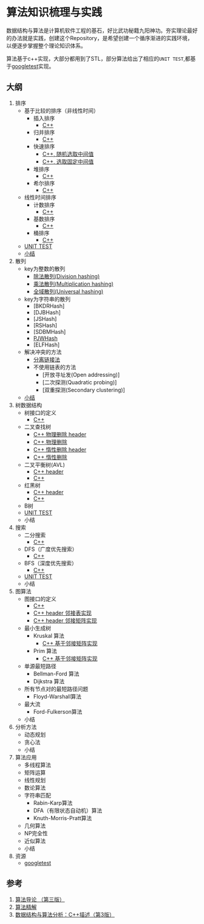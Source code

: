 # 算法知识梳理与实践

数据结构与算法是计算机软件工程的基石，好比武功秘籍九阳神功。夯实理论最好的办法就是实践，创建这个Repository，是希望创建一个循序渐进的实践环境，以便逐步掌握整个理论知识体系。

算法基于c++实现，大部分都用到了STL，部分算法给出了相应的`UNIT TEST`,都基于[googletest](https://code.google.com/p/googletest/)实现。

## 大纲

1. 排序
    * 基于比较的排序（非线性时间）
        * 插入排序
            * [C++](https://github.com/jing4seven/algorithm/blob/master/sort/insertsort.cc)
        * 归并排序
            * [C++](https://github.com/jing4seven/algorithm/blob/master/sort/mergesort.cc)
        * 快速排序
            * [C++, 随机选取中间值](https://github.com/jing4seven/algorithm/blob/master/sort/quicksort.cc)
            * [C++, 选取固定中间值](https://github.com/jing4seven/algorithm/blob/master/sort/quicksort2.cc)
        * 堆排序
            * [C++](https://github.com/jing4seven/algorithm/blob/master/sort/heapsort.cc)
        * 希尔排序
            * [C++](https://github.com/jing4seven/algorithm/blob/master/sort/shellsort.cc)
    * 线性时间排序
        * 计数排序
            * [C++](https://github.com/jing4seven/algorithm/blob/master/sort/countsort.cc)
        * 基数排序
            * [C++](https://github.com/jing4seven/algorithm/blob/master/sort/radixsort.cc)
        * 桶排序
            * [C++](https://github.com/jing4seven/algorithm/blob/master/sort/bucksort.cc)
    * [UNIT TEST](https://github.com/jing4seven/algorithm/blob/master/sort/unit.test.sort.cc)
    * [小结](https://github.com/jing4seven/algorithm/blob/master/sort/summary.md)
2. 散列
    * key为整数的散列
        * [除法散列(Division hashing)](https://github.com/jing4seven/algorithm/blob/master/hash/divi.hash.cc)
        * [乘法散列(Multiplication hashing)](https://github.com/jing4seven/algorithm/blob/master/hash/mult.hash.cc)
        * [全域散列(Universal hashing)](https://github.com/jing4seven/algorithm/blob/master/hash/uni.hash.cc)
    * key为字符串的散列
        * [BKDRHash]
        * [DJBHash]
        * [JSHash]
        * [RSHash]
        * [SDBMHash]
        * [PJWHash](https://github.com/jing4seven/algorithm/blob/master/hash/str.hash.ins1.cc)
        * [ELFHash]
    * 解决冲突的方法
        * [分离链接法](https://github.com/jing4seven/algorithm/blob/master/hash/linked.list.hashtable.cc)
        * 不使用链表的方法
            * [开放寻址发(Open addressing)]
            * [二次探测(Quadratic probing)]
            * [双重探测(Secondary clustering)]
    * [小结](https://github.com/jing4seven/algorithm/blob/master/hash/summary.md)
3. 树数据结构
    * 树接口的定义
        * [C++](https://github.com/jing4seven/algorithm/blob/master/tree/tree.definition.md)
    * 二叉查找树
        * [C++ 物理删除 header](https://github.com/jing4seven/algorithm/blob/master/tree/search.tree.h)
        * [C++,物理删除](https://github.com/jing4seven/algorithm/blob/master/tree/search.tree.cc)
        * [C++ 惰性删除 header](https://github.com/jing4seven/algorithm/blob/master/tree/search.tree2.h)
        * [C++,惰性删除](https://github.com/jing4seven/algorithm/blob/master/tree/search.tree2.cc)
    * 二叉平衡树(AVL)
        * [C++ header](https://github.com/jing4seven/algorithm/blob/master/tree/avl.tree.h)
        * [C++](https://github.com/jing4seven/algorithm/blob/master/tree/avl.tree.cc)
    * 红黑树
        * [C++ header](https://github.com/jing4seven/algorithm/blob/master/tree/rb.tree.h)
        * [C++](https://github.com/jing4seven/algorithm/blob/master/tree/rb.tree.cc)
    * B树
    * [UNIT TEST](https://github.com/jing4seven/algorithm/blob/master/tree/unit.test.tree.cc)
    * 小结
4. 搜索
    * 二分搜索
        * [C++](https://github.com/jing4seven/algorithm/blob/master/search/binary.search.cc)
    * DFS（广度优先搜索）
        * [C++](https://github.com/jing4seven/algorithm/blob/master/search/bfs.cc)
    * BFS（深度优先搜索）
        * [C++](https://github.com/jing4seven/algorithm/blob/master/search/dfs.cc)
    * [UNIT TEST](https://github.com/jing4seven/algorithm/blob/master/search/unit.test.search.cc)
    * 小结
5. 图算法
    * 图接口的定义
        * [C++](https://github.com/jing4seven/algorithm/blob/master/graph/graph.definition.md)
        * [C++ header 邻接表实现](https://github.com/jing4seven/algorithm/blob/master/graph/graph.h)
        * [C++ header 邻接矩阵实现](https://github.com/jing4seven/algorithm/blob/master/graph/graph_matrix.h)
    * 最小生成树
        * Kruskal 算法
            * [C++ 基于邻接矩阵实现](https://github.com/jing4seven/algorithm/blob/master/graph/kruskal.mst.cc)
        * Prim 算法
            * [C++ 基于邻接矩阵实现](https://github.com/jing4seven/algorithm/blob/master/graph/prim.mst.cc)
    * 单源最短路径
        * Bellman-Ford 算法
        * Dijkstra 算法
    * 所有节点对的最短路径问题
        * Floyd-Warshall算法
    * 最大流
        * Ford-Fulkerson算法
    * 小结
6. 分析方法
    * 动态规划
    * 贪心法
    * 小结
7. 算法应用
    * 多线程算法
    * 矩阵运算
    * 线性规划
    * 数论算法
    * 字符串匹配
        * Rabin-Karp算法
        * DFA（有限状态自动机）算法
        * Knuth-Morris-Pratt算法
    * 几何算法
    * NP完全性
    * 近似算法
    * 小结
8. 资源
    * [googletest](https://github.com/jing4seven/algorithm/blob/master/res/googletest.setup.md)

## 参考
1. [算法导论 （第三版）](http://www.amazon.cn/%E7%AE%97%E6%B3%95%E5%AF%BC%E8%AE%BA-Thomas-H-Cormen/dp/B00AK7BYJY/ref=sr_1_1?ie=UTF8&qid=1410230607&sr=8-1&keywords=%E7%AE%97%E6%B3%95%E5%AF%BC%E8%AE%BA) 
2. [算法精解](http://www.amazon.cn/%E7%AE%97%E6%B3%95%E7%B2%BE%E8%A7%A3-C%E8%AF%AD%E8%A8%80%E6%8F%8F%E8%BF%B0-Kyle-Loudon/dp/B00E87TVL0/ref=sr_1_5?ie=UTF8&qid=1410230731&sr=8-5&keywords=%E7%AE%97%E6%B3%95)
3. [数据结构与算法分析：C++描述（第3版）](http://item.jd.com/10062313.html)
